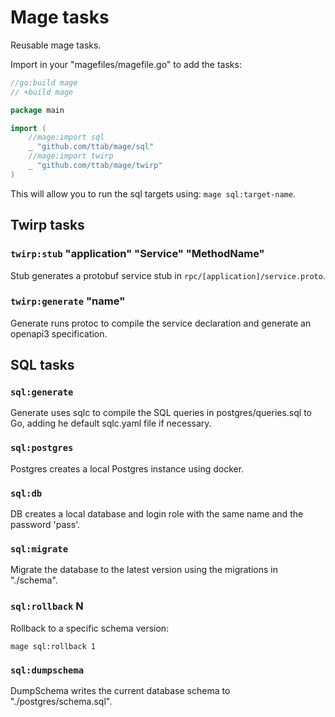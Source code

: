 # Mage tasks

Reusable mage tasks.

Import in your "magefiles/magefile.go" to add the tasks:

``` go
//go:build mage
// +build mage

package main

import (
	//mage:import sql
	_ "github.com/ttab/mage/sql"
    //mage:import twirp
	_ "github.com/ttab/mage/twirp"
)
```

This will allow you to run the sql targets using: `mage sql:target-name`.

## Twirp tasks

### `twirp:stub` "application" "Service" "MethodName"

Stub generates a protobuf service stub in `rpc/[application]/service.proto`.

### `twirp:generate` "name"

Generate runs protoc to compile the service declaration and generate an openapi3 specification.

## SQL tasks

### `sql:generate`

Generate uses sqlc to compile the SQL queries in postgres/queries.sql to Go, adding he default sqlc.yaml file if necessary.

### `sql:postgres`

Postgres creates a local Postgres instance using docker.

### `sql:db`

DB creates a local database and login role with the same name and the password 'pass'.

### `sql:migrate`

Migrate the database to the latest version using the migrations in "./schema".

### `sql:rollback` N

Rollback to a specific schema version:

``` shell
mage sql:rollback 1
```

### `sql:dumpschema`

DumpSchema writes the current database schema to "./postgres/schema.sql".
